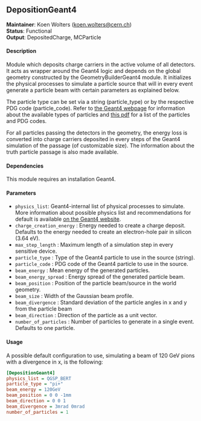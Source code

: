 ## DepositionGeant4
**Maintainer**: Koen Wolters (<koen.wolters@cern.ch>)  
**Status**: Functional  
**Output**: DepositedCharge, MCParticle  

#### Description
Module which deposits charge carriers in the active volume of all detectors. It acts as wrapper around the Geant4 logic and depends on the global geometry constructed by the GeometryBuilderGeant4 module. It initializes the physical processes to simulate a particle source that will in every event generate a particle beam with certain parameters as explained below.

The particle type can be set via a string (particle_type) or by the respective PDG code (particle_code). Refer to [the Geant4 webpage](http://geant4.cern.ch/G4UsersDocuments/UsersGuides/ForApplicationDeveloper/html/TrackingAndPhysics/particle.html) for information about the available types of particles and [this pdf](http://pdg.lbl.gov/2002/montecarlorpp.pdf) for a list of the particles and PDG codes.

For all particles passing the detectors in the geometry, the energy loss is converted into charge carriers deposited in every steps of the Geant4 simulation of the passage (of customizable size). The information about the truth particle passage is also made available.

#### Dependencies

This module requires an installation Geant4.

#### Parameters
* `physics_list`: Geant4-internal list of physical processes to simulate. More information about possible physics list and recommendations for default is available [on the Geant4 website](http://geant4.cern.ch/support/proc_mod_catalog/physics_lists/referencePL.shtml).
* `charge_creation_energy` : Energy needed to create a charge deposit. Defaults to the energy needed to create an electron-hole pair in silicon (3.64 eV).
* `max_step_length` : Maximum length of a simulation step in every sensitive device.
* `particle_type` : Type of the Geant4 particle to use in the source (string).
* `particle_code` : PDG code of the Geant4 particle to use in the source.
* `beam_energy` : Mean energy of the generated particles.
* `beam_energy_spread` : Energy spread of the generated particle beam.
* `beam_position` : Position of the particle beam/source in the world geometry.
* `beam_size` : Width of the Gaussian beam profile.
* `beam_divergence` : Standard deviation of the particle angles in x and y from the particle beam
* `beam_direction` : Direction of the particle as a unit vector.
* `number_of_particles` : Number of particles to generate in a single event. Defaults to one particle.

#### Usage
A possible default configuration to use, simulating a beam of 120 GeV pions with a divergence in x, is the following:

```ini
[DepositionGeant4]
physics_list = QGSP_BERT
particle_type = "pi+"
beam_energy = 120GeV
beam_position = 0 0 -1mm
beam_direction = 0 0 1
beam_divergence = 3mrad 0mrad
number_of_particles = 1
```
